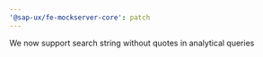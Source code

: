 ```yaml
---
'@sap-ux/fe-mockserver-core': patch
---
```


We now support search string without quotes in analytical queries
